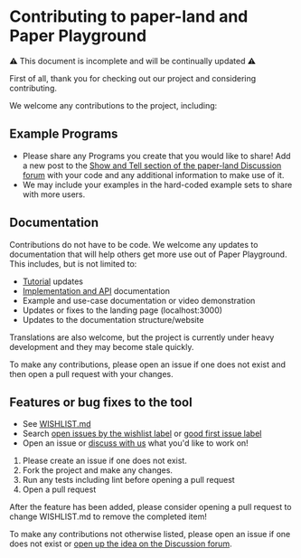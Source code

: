 # Contributing to paper-land and Paper Playground

:warning: This document is incomplete and will be continually updated :warning:

First of all, thank you for checking out our project and considering contributing.

We welcome any contributions to the project, including:

## Example Programs
- Please share any Programs you create that you would like to share! Add a new post to the [Show and Tell section of the paper-land Discussion forum](https://github.com/phetsims/paper-land/discussions/categories/show-and-tell) with your code and any additional information to make use of it. 
- We may include your examples in the hard-coded example sets to share with more users.

## Documentation
Contributions do not have to be code. We welcome any updates to documentation that will help others get more use out of Paper Playground. This includes, but is not limited to:
	
- [Tutorial](/TUTORIAL.md) updates
- [Implementation and API](/IMPLEMENTATION.md) documentation
- Example and use-case documentation or video demonstration
- Updates or fixes to the landing page (localhost:3000)
- Updates to the documentation structure/website

Translations are also welcome, but the project is currently under heavy development and they may become stale quickly.

To make any contributions, please open an issue if one does not exist and then open a pull request with your changes.
  
##  Features or bug fixes to the tool
-  See [WISHLIST.md](/WISHLIST.md) 
-  Search [open issues by the wishlist label](https://github.com/phetsims/paper-land/labels/wishlist) or [good first issue label](https://github.com/phetsims/paper-land/labels/good%20first%20issue)
-  Open an issue or [discuss with us](community.md) what you'd like to work on!

1. Please create an issue if one does not exist. 
2. Fork the project and make any changes.
3. Run any tests including lint before opening a pull request
4. Open a pull request

After the feature has been added, please consider opening a pull request to change WISHLIST.md to remove the completed item!

To make any contributions not otherwise listed, please open an issue if one does not exist or [open up the idea on the Discussion forum](https://github.com/phetsims/paper-land/discussions/categories/ideas).